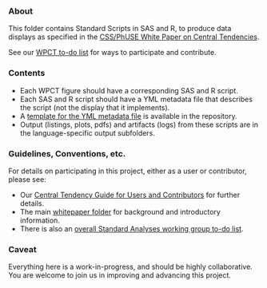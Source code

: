 ### About

This folder contains Standard Scripts in SAS and R, to produce data displays as specified in the [CSS/PhUSE White Paper on Central Tendencies](http://www.phuse.eu/publications.aspx).

See our [WPCT to-do list](./TODO.md) for ways to participate and contribute.

### Contents

* Each WPCT figure should have a corresponding SAS and R script.
* Each SAS and R script should have a YML metadata file that describes the script (not the display that it implements).
* A [template for the YML metadata file](http://github.com/phuse-org/phuse-scripts/blob/master/MetaData_template.yml) is available in the repository.
* Output (listings, plots, pdfs) and artifacts (logs) from these scripts are in the language-specific output subfolders.

### Guidelines, Conventions, etc.

For details on participating in this project, either as a user or contributor, please see:
* Our [Central Tendency Guide for Users and Contributors](http://github.com/phuse-org/phuse-scripts/blob/master/whitepapers/CentralTendency-UserGuide.md) for further details.
* The main [whitepaper folder](http://github.com/phuse-org/phuse-scripts/tree/master/whitepapers) for background and introductory information.
* There is also an [overall Standard Analyses working group to-do list](../TODO.md).

### Caveat

Everything here is a work-in-progress, and should be highly collaborative. You are welcome to join us in improving and advancing this project.
